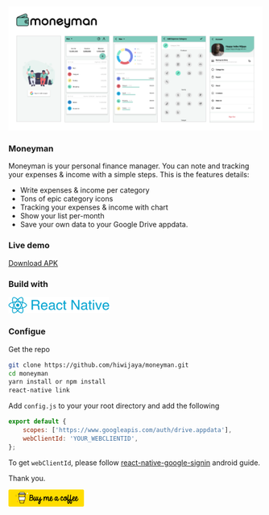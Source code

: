 ![Moneyman Preview](docs/github-banner.png)

### Moneyman
Moneyman is your personal finance manager. You can note and tracking your expenses & income with a simple steps.
This is the features details:
- Write expenses & income per category
- Tons of epic category icons
- Tracking your expenses & income with chart
- Show your list per-month
- Save your own data to your Google Drive appdata.

### Live demo
[Download APK](http://bit.ly/app-moneyman)


### Build with
<a href="https://facebook.github.io/react-native/" rel="React Native">
  <img src="docs/react-native.png" alt="react-native" width="200"/>
</a>


### Configue
Get the repo
```sh
git clone https://github.com/hiwijaya/moneyman.git
cd moneyman
yarn install or npm install
react-native link
```

Add `config.js` to your your root directory and add the following
```js
export default {
    scopes: ['https://www.googleapis.com/auth/drive.appdata'],
    webClientId: 'YOUR_WEBCLIENTID',
}; 
```
To get `webClientId`, please follow [react-native-google-signin](https://github.com/react-native-community/react-native-google-signin/blob/master/docs/android-guide.md) android guide.

Thank you.
<br/>

<a href="https://www.buymeacoffee.com/hiwijaya" rel="buymeacoffee">
  <img src="docs/buymeacoffee.png" alt="buymeacoffee" width="150"/>
</a>
